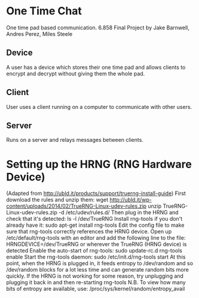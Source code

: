 # One Time Chat
One time pad based communication.
6.858 Final Project by Jake Barnwell, Andres Perez, Miles Steele

## Device
A user has a device which stores their one time pad and allows clients to encrypt and decrypt without giving them the whole pad.

## Client
User uses a client running on a computer to communicate with other users.

## Server
Runs on a server and relays messages between clients.

# Setting up the HRNG (RNG Hardware Device)
(Adapted from http://ubld.it/products/support/truerng-install-guide)
First download the rules and unzip them:
wget http://ubld.it/wp-content/uploads/2014/02/TrueRNG-Linux-udev-rules.zip
unzip TrueRNG-Linux-udev-rules.zip -d /etc/udev/rules.d/
Then plug in the HRNG and check that it's detected:
ls -l /dev/TrueRNG
Install rng-tools if you don't already have it:
sudo apt-get install rng-tools
Edit the config file to make sure that rng-tools correctly references
the HRNG device. Open up /etc/default/rng-tools with an editor and
add the following line to the file:
HRNGDEVICE=/dev/TrueRNG
or wherever the TrueRNG (HRNG device) is detected
Enable the auto-start of rng-tools:
sudo update-rc.d rng-tools enable
Start the rng-tools daemon:
sudo /etc/init.d/rng-tools start
At this point, when the HRNG is plugged in, it feeds entropy to 
/dev/random and so /dev/random blocks for a lot less time and
can generate random bits more quickly.
If the HRNG is not working for some reason, try unplugging and
plugging it back in and then re-starting rng-tools
N.B. To view how many bits of entropy are available, use:
/proc/sys/kernel/random/entropy_avail
